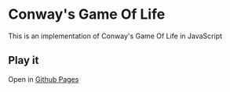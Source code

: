 # Conway's Game Of Life
This is an implementation of Conway's Game Of Life in JavaScript

## Play it
Open in [Github Pages](https://matiascantoni96.github.io/Conway-sGameOfLife/)
